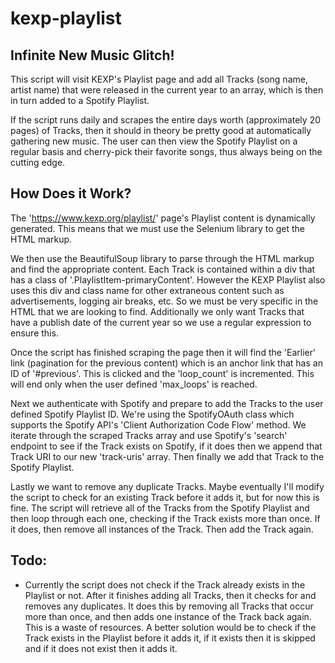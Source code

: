 # kexp-playlist

## Infinite New Music Glitch!

This script will visit KEXP's Playlist page and add all Tracks (song name, artist name) that were released in the current year to an array, which is then in turn added to a Spotify Playlist.

If the script runs daily and scrapes the entire days worth (approximately 20 pages) of Tracks, then it should in theory be pretty good at automatically gathering new music. The user can then view the Spotify Playlist on a regular basis and cherry-pick their favorite songs, thus always being on the cutting edge.

## How Does it Work?

The 'https://www.kexp.org/playlist/' page's Playlist content is dynamically generated. This means that we must use the Selenium library to get the HTML markup.

We then use the BeautifulSoup library to parse through the HTML markup and find the appropriate content. Each Track is contained within a div that has a class of '.PlaylistItem-primaryContent'. However the KEXP Playlist also uses this div and class name for other extraneous content such as advertisements, logging air breaks, etc. So we must be very specific in the HTML that we are looking to find. Additionally we only want Tracks that have a publish date of the current year so we use a regular expression to ensure this.

Once the script has finished scraping the page then it will find the 'Earlier' link (pagination for the previous content) which is an anchor link that has an ID of '#previous'. This is clicked and the 'loop_count' is incremented. This will end only when the user defined 'max_loops' is reached.

Next we authenticate with Spotify and prepare to add the Tracks to the user defined Spotify Playlist ID. We're using the SpotifyOAuth class which supports the Spotify API's 'Client Authorization Code Flow' method. We iterate through the scraped Tracks array and use Spotify's 'search' endpoint to see if the Track exists on Spotify, if it does then we append that Track URI to our new 'track-uris' array. Then finally we add that Track to the Spotify Playlist.

Lastly we want to remove any duplicate Tracks. Maybe eventually I'll modify the script to check for an existing Track before it adds it, but for now this is fine. The script will retrieve all of the Tracks from the Spotify Playlist and then loop through each one, checking if the Track exists more than once. If it does, then remove all instances of the Track. Then add the Track again.

## Todo:

* Currently the script does not check if the Track already exists in the Playlist or not. After it finishes adding all Tracks, then it checks for and removes any duplicates. It does this by removing all Tracks that occur more than once, and then adds one instance of the Track back again. This is a waste of resources. A better solution would be to check if the Track exists in the Playlist before it adds it, if it exists then it is skipped and if it does not exist then it adds it.
